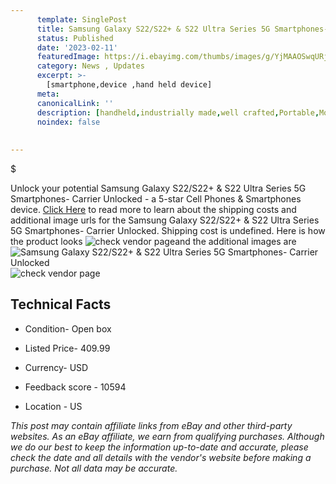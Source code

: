 ```yaml
---
      template: SinglePost
      title: Samsung Galaxy S22/S22+ & S22 Ultra Series 5G Smartphones- Carrier Unlocked
      status: Published
      date: '2023-02-11'
      featuredImage: https://i.ebayimg.com/thumbs/images/g/YjMAAOSwqURj4ukE/s-l225.jpg
      category: News , Updates
      excerpt: >-
        [smartphone,device ,hand held device]
      meta:
      canonicalLink: ''
      description: [handheld,industrially made,well crafted,Portable,Mobile,Compact,Convenient,Lightweight,Maneuverable,Man-portable,Miniature,Carriable,Hand-held,Light,Holdable,Transportable,Mobile device,Pocket-sized,On-the-go,Wireless,Cordless,Compact size,Convenient size, smartphone,device ,hand held device]
      noindex: false
      
        
---
```

$

Unlock your potential Samsung Galaxy S22/S22+ & S22 Ultra Series 5G Smartphones- Carrier Unlocked - a 5-star Cell Phones & Smartphones device. [Click Here](https://www.ebay.com/itm/155398208092?hash=item242e747a5c%3Ag%3AYjMAAOSwqURj4ukE&mkevt=1&mkcid=1&mkrid=711-53200-19255-0&campid=%253CePNCampaignId%253E&customid=%253CreferenceId%253E&toolid=10049) to read more to learn about the shipping costs and additional image urls for the Samsung Galaxy S22/S22+ & S22 Ultra Series 5G Smartphones- Carrier Unlocked. Shipping cost is undefined. Here is how the product looks ![check vendor page](https://i.ebayimg.com/thumbs/images/g/YjMAAOSwqURj4ukE/s-l225.jpg)and the additional images are![Samsung Galaxy S22/S22+ & S22 Ultra Series 5G Smartphones- Carrier Unlocked](https://i.ebayimg.com/images/g/YjMAAOSwqURj4ukE/s-l1600.jpg)![check vendor page](https://origin-galleryplus.ebayimg.com/ws/web/155398208092_2_0_1/225x225.jpg,https://origin-galleryplus.ebayimg.com/ws/web/155398208092_3_0_1/225x225.jpg,https://origin-galleryplus.ebayimg.com/ws/web/155398208092_4_0_1/225x225.jpg,https://origin-galleryplus.ebayimg.com/ws/web/155398208092_5_0_1/225x225.jpg,https://origin-galleryplus.ebayimg.com/ws/web/155398208092_6_0_1/225x225.jpg,https://origin-galleryplus.ebayimg.com/ws/web/155398208092_7_0_1/225x225.jpg,https://origin-galleryplus.ebayimg.com/ws/web/155398208092_8_0_1/225x225.jpg,https://origin-galleryplus.ebayimg.com/ws/web/155398208092_9_0_1/225x225.jpg,https://origin-galleryplus.ebayimg.com/ws/web/155398208092_10_0_1/225x225.jpg,https://origin-galleryplus.ebayimg.com/ws/web/155398208092_11_0_1/225x225.jpg,https://origin-galleryplus.ebayimg.com/ws/web/155398208092_12_0_1/225x225.jpg,https://origin-galleryplus.ebayimg.com/ws/web/155398208092_13_0_1/225x225.jpg,https://origin-galleryplus.ebayimg.com/ws/web/155398208092_14_0_1/225x225.jpg,https://origin-galleryplus.ebayimg.com/ws/web/155398208092_15_0_1/225x225.jpg,https://origin-galleryplus.ebayimg.com/ws/web/155398208092_16_0_1/225x225.jpg)



 ## Technical Facts 



     
      

 - Condition- Open box 


      

 - Listed Price- 409.99 


      

 - Currency- USD 


      

 - Feedback score - 10594 


      

 - Location - US 


      
      

 *_This post may contain affiliate links from eBay and other third-party websites. As an eBay affiliate, we earn from qualifying purchases. Although we do our best to keep the information up-to-date and accurate, please check the date and all details with the vendor's website before making a purchase. Not all data may be accurate._*






